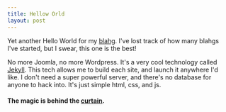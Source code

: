 ```yaml
---
title: Hellow Orld
layout: post
---
```


Yet another Hello World for my [blahg](/). I've lost track of how many blahgs I've started, but I swear, this one is the best!

No more Joomla, no more Wordpress. It's a very cool technology called [Jekyll](http://jekyllrb.com/). This tech allows me to build each site, and launch it anywhere I'd like. I don't need a super powerful server, and there's no database for anyone to hack into. It's just simple html, css, and js.

#### The magic is behind the [curtain](/behind/the/curtain/index.html).